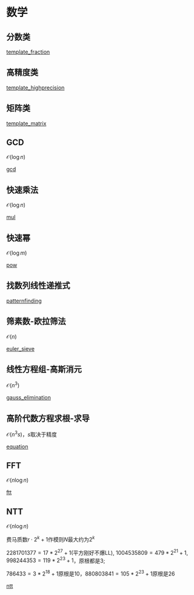 # 数学

## 分数类

[template_fraction](cpp/template_fraction.cpp ':include :type=code')

## 高精度类

[template_highprecision](cpp/template_highprecision.cpp ':include :type=code')

## 矩阵类

[template_matrix](cpp/template_matrix.cpp ':include :type=code')

## GCD

$\mathcal{O} (\log n)$

[gcd](cpp/gcd.cpp ':include :type=code')

## 快速乘法

$\mathcal{O} (\log n)$

[mul](cpp/mul.cpp ':include :type=code')

## 快速幂

$\mathcal{O} (\log m)$

[pow](cpp/pow.cpp ':include :type=code')

## 找数列线性递推式

[patternfinding](cpp/patternfinding.cpp ':include :type=code')

## 筛素数-欧拉筛法

$\mathcal{O} (n)$

[euler_sieve](cpp/euler_sieve.cpp ':include :type=code')

## 线性方程组-高斯消元

$\mathcal{O} (n^3)$

[gauss_elimination](cpp/gauss_elimination.cpp ':include :type=code')

## 高阶代数方程求根-求导

$\mathcal{O} (n^3 s)$，$s$取决于精度

[equation](cpp/equation.cpp ':include :type=code')

## FFT

$\mathcal{O} (n\log n)$

[ftt](cpp/fft.cpp ':include :type=code')

## NTT

$\mathcal{O} (n\log n)$

费马质数$r\cdot 2^k+1$作模则$N$最大约为$2^k$

$2281701377=17*2^{27}+1$(平方刚好不爆LL), $1004535809=479*2^{21}+1, 998244353=119*2^{23}+1$，原根都是3;

$786433=3*2^{18}+1$原根是10，$880803841=105*2^{23}+1$原根是26

[ntt](cpp/ntt.cpp ':include :type=code')
